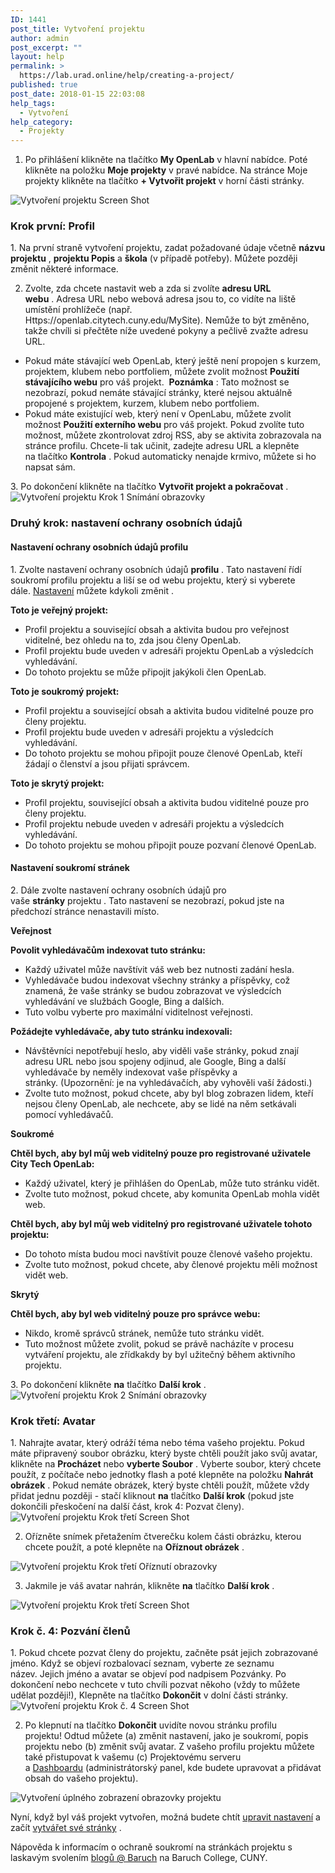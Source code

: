 ```yaml
---
ID: 1441
post_title: Vytvoření projektu
author: admin
post_excerpt: ""
layout: help
permalink: >
  https://lab.urad.online/help/creating-a-project/
published: true
post_date: 2018-01-15 22:03:08
help_tags:
  - Vytvoření
help_category:
  - Projekty
---
```

1. Po přihlášení klikněte na tlačítko <strong>My OpenLab</strong> v hlavní nabídce. Poté klikněte na položku <strong>Moje projekty</strong> v pravé nabídce. Na stránce Moje projekty klikněte na tlačítko <strong>+ Vytvořit projekt</strong> v horní části stránky.

<img class="alignnone wp-image-36685 size-full" src="https://openlab.citytech.cuny.edu/wp-content/uploads/2012/09/Creating_Project_1_v2.png" alt="Vytvoření projektu Screen Shot" />
<h3>Krok první: Profil</h3>
1. Na první straně vytvoření projektu, zadat požadované údaje včetně <strong>názvu projektu</strong> , <strong>projektu Popis</strong> a <strong>škola</strong> (v případě potřeby). Můžete později změnit některé informace.

2. Zvolte, zda chcete nastavit web a zda si zvolíte <strong>adresu URL webu</strong> . Adresa URL nebo webová adresa jsou to, co vidíte na liště umístění prohlížeče (např. Https://openlab.citytech.cuny.edu/MySite). Nemůže to být změněno, takže chvíli si přečtěte níže uvedené pokyny a pečlivě zvažte adresu URL.
<ul>
 	<li>Pokud máte stávající web OpenLab, který ještě není propojen s kurzem, projektem, klubem nebo portfoliem, můžete zvolit možnost <strong>Použití stávajícího webu</strong> pro váš projekt.  <strong>Poznámka</strong> : Tato možnost se nezobrazí, pokud nemáte stávající stránky, které nejsou aktuálně propojené s projektem, kurzem, klubem nebo portfoliem.</li>
 	<li>Pokud máte existující web, který není v OpenLabu, můžete zvolit možnost <strong>Použití externího webu</strong> pro váš projekt. Pokud zvolíte tuto možnost, můžete zkontrolovat zdroj RSS, aby se aktivita zobrazovala na stránce profilu. Chcete-li tak učinit, zadejte adresu URL a klepněte na tlačítko <strong>Kontrola</strong> . Pokud automaticky nenajde krmivo, můžete si ho napsat sám.</li>
</ul>
3. Po dokončení klikněte na tlačítko <strong>Vytvořit projekt a pokračovat</strong> .

<img class="alignnone wp-image-36686 size-full" src="https://openlab.citytech.cuny.edu/wp-content/uploads/2012/09/Creating_Project_2_v2.png" alt="Vytvoření projektu Krok 1 Snímání obrazovky" />
<h3>Druhý krok: nastavení ochrany osobních údajů</h3>
<h4>Nastavení ochrany osobních údajů profilu</h4>
1. Zvolte nastavení ochrany osobních údajů <strong>profilu</strong> . Tato nastavení řídí soukromí profilu projektu a liší se od webu projektu, který si vyberete dále. <a title="Změna nastavení ochrany osobních údajů a dalších nastavení kurzů, projektů nebo klubů" href="https://lab.urad.online/help/changing-privacy-and-other-settings-for-a-course-project-or-club/">Nastavení</a> můžete kdykoli změnit .

<strong>Toto je veřejný projekt:</strong>
<ul>
 	<li>Profil projektu a související obsah a aktivita budou pro veřejnost viditelné, bez ohledu na to, zda jsou členy OpenLab.</li>
 	<li>Profil projektu bude uveden v adresáři projektu OpenLab a výsledcích vyhledávání.</li>
 	<li>Do tohoto projektu se může připojit jakýkoli člen OpenLab.</li>
</ul>
<strong>Toto je soukromý projekt:</strong>
<ul>
 	<li>Profil projektu a související obsah a aktivita budou viditelné pouze pro členy projektu.</li>
 	<li>Profil projektu bude uveden v adresáři projektu a výsledcích vyhledávání.</li>
 	<li>Do tohoto projektu se mohou připojit pouze členové OpenLab, kteří žádají o členství a jsou přijati správcem.</li>
</ul>
<strong>Toto je skrytý projekt:</strong>
<ul>
 	<li>Profil projektu, související obsah a aktivita budou viditelné pouze pro členy projektu.</li>
 	<li>Profil projektu nebude uveden v adresáři projektu a výsledcích vyhledávání.</li>
 	<li>Do tohoto projektu se mohou připojit pouze pozvaní členové OpenLab.</li>
</ul>
<h4>Nastavení soukromí stránek</h4>
2. Dále zvolte nastavení ochrany osobních údajů pro vaše <strong>stránky</strong> projektu . Tato nastavení se nezobrazí, pokud jste na předchozí stránce nenastavili místo.

<strong>Veřejnost</strong>

<strong>Povolit vyhledávačům indexovat tuto stránku:</strong>
<ul>
 	<li>Každý uživatel může navštívit váš web bez nutnosti zadání hesla.</li>
 	<li>Vyhledávače budou indexovat všechny stránky a příspěvky, což znamená, že vaše stránky se budou zobrazovat ve výsledcích vyhledávání ve službách Google, Bing a dalších.</li>
 	<li>Tuto volbu vyberte pro maximální viditelnost veřejnosti.</li>
</ul>
<strong>Požádejte vyhledávače, aby tuto stránku indexovali:</strong>
<ul>
 	<li>Návštěvníci nepotřebují heslo, aby viděli vaše stránky, pokud znají adresu URL nebo jsou spojeny odjinud, ale Google, Bing a další vyhledávače by neměly indexovat vaše příspěvky a stránky. (Upozornění: je na vyhledávačích, aby vyhověli vaší žádosti.)</li>
 	<li>Zvolte tuto možnost, pokud chcete, aby byl blog zobrazen lidem, kteří nejsou členy OpenLab, ale nechcete, aby se lidé na něm setkávali pomocí vyhledávačů.</li>
</ul>
<strong>Soukromé</strong>

<strong>Chtěl bych, aby byl můj web viditelný pouze pro registrované uživatele City Tech OpenLab:</strong>
<ul>
 	<li>Každý uživatel, který je přihlášen do OpenLab, může tuto stránku vidět.</li>
 	<li>Zvolte tuto možnost, pokud chcete, aby komunita OpenLab mohla vidět web.</li>
</ul>
<strong>Chtěl bych, aby byl můj web viditelný pro registrované uživatele tohoto projektu:</strong>
<ul>
 	<li>Do tohoto místa budou moci navštívit pouze členové vašeho projektu.</li>
 	<li>Zvolte tuto možnost, pokud chcete, aby členové projektu měli možnost vidět web.</li>
</ul>
<strong>Skrytý</strong>

<strong>Chtěl bych, aby byl web viditelný pouze pro správce webu:</strong>
<ul>
 	<li>Nikdo, kromě správců stránek, nemůže tuto stránku vidět.</li>
 	<li>Tuto možnost můžete zvolit, pokud se právě nacházíte v procesu vytváření projektu, ale zřídkakdy by byl užitečný během aktivního projektu.</li>
</ul>
3. Po dokončení klikněte <strong>na</strong> tlačítko <strong>Další krok</strong> .

<img class="alignnone wp-image-36687 size-full" src="https://openlab.citytech.cuny.edu/wp-content/uploads/2012/09/Creating_Project_3_v2.png" alt="Vytvoření projektu Krok 2 Snímání obrazovky" />
<h3>Krok třetí: Avatar</h3>
1. Nahrajte avatar, který odráží téma nebo téma vašeho projektu. Pokud máte připravený soubor obrázku, který byste chtěli použít jako svůj avatar, klikněte na <strong>Procházet</strong> nebo <strong>vyberte </strong><strong>Soubor</strong> . Vyberte soubor, který chcete použít, z počítače nebo jednotky flash a poté klepněte na položku <strong>Nahrát obrázek</strong> . Pokud nemáte obrázek, který byste chtěli použít, můžete vždy přidat jednu později - stačí kliknout <strong>na</strong> tlačítko <strong>Další krok</strong> (pokud jste dokončili přeskočení na další část, krok 4: Pozvat členy).

<img class="alignnone wp-image-36688 size-full" src="https://openlab.citytech.cuny.edu/wp-content/uploads/2012/09/Creating_Project_4_v2.png" alt="Vytvoření projektu Krok třetí Screen Shot" />

2. Ořízněte snímek přetažením čtverečku kolem části obrázku, kterou chcete použít, a poté klepněte na <strong>Oříznout obrázek</strong> .

<img class="alignnone wp-image-36689 size-full" src="https://openlab.citytech.cuny.edu/wp-content/uploads/2012/09/Creating_Project_5_v2.jpg" alt="Vytvoření projektu Krok třetí Oříznutí obrazovky" />

3. Jakmile je váš avatar nahrán, klikněte <strong>na</strong> tlačítko <strong>Další krok</strong> .

<img class="alignnone wp-image-36690 size-full" src="https://openlab.citytech.cuny.edu/wp-content/uploads/2012/09/Creating_Project_6_v2.png" alt="Vytvoření projektu Krok třetí Screen Shot" />
<h3>Krok č. 4: Pozvání členů</h3>
1. Pokud chcete pozvat členy do projektu, začněte psát jejich zobrazované jméno. Když se objeví rozbalovací seznam, vyberte ze seznamu název. Jejich jméno a avatar se objeví pod nadpisem Pozvánky. Po dokončení nebo nechcete v tuto chvíli pozvat někoho (vždy to můžete udělat později!), Klepněte na tlačítko <strong>Dokončit</strong> v dolní části stránky.

<img class="alignnone wp-image-36691 size-full" src="https://openlab.citytech.cuny.edu/wp-content/uploads/2012/09/Creating_Project_7_v2.png" alt="Vytvoření projektu Krok č. 4 Screen Shot" />

2. Po klepnutí na tlačítko <strong>Dokončit</strong> uvidíte novou stránku profilu projektu! Odtud můžete (a) změnit nastavení, jako je soukromí, popis projektu nebo (b) změnit svůj avatar. Z vašeho profilu projektu můžete také přistupovat k vašemu (c) Projektovému serveru a <a title="Co je panel Dashboard?" href="https://lab.urad.online/help/what-is-the-site-dashboard/">Dashboardu</a> (administrátorský panel, kde budete upravovat a přidávat obsah do vašeho projektu).

<img class="alignnone wp-image-36692 size-full" src="https://openlab.citytech.cuny.edu/wp-content/uploads/2012/09/Creating_Project_8_v2.png" alt="Vytvoření úplného zobrazení obrazovky projektu" />

Nyní, když byl váš projekt vytvořen, možná budete chtít <a title="Změna nastavení ochrany osobních údajů a dalších nastavení kurzů, projektů nebo klubů" href="https://lab.urad.online/help/changing-privacy-and-other-settings-for-a-course-project-or-club/">upravit nastavení</a> a začít <a href="https://lab.urad.online/help/help-category/sites-on-the-openlab/">vytvářet své stránky</a> .

Nápověda k informacím o ochraně soukromí na stránkách projektu s laskavým svolením <a href="http://blsciblogs.baruch.cuny.edu/">blogů @ Baruch</a> na Baruch College, CUNY.